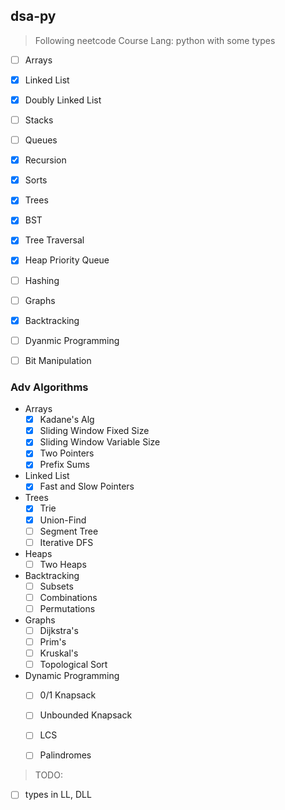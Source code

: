 ## dsa-py

> Following neetcode Course
> Lang: python with some types

- [ ] Arrays
- [x] Linked List
- [x] Doubly Linked List
- [ ] Stacks
- [ ] Queues
- [x] Recursion
- [x] Sorts
- [x] Trees
- [x] BST
- [x] Tree Traversal
- [x] Heap Priority Queue
- [ ] Hashing
- [ ] Graphs
- [x] Backtracking
- [ ] Dyanmic Programming
- [ ] Bit Manipulation


### Adv Algorithms

- Arrays
    - [x] Kadane's Alg
    - [x] Sliding Window Fixed Size
    - [x] Sliding Window Variable Size
    - [x] Two Pointers
    - [x] Prefix Sums

- Linked List 
    - [x] Fast and Slow Pointers

- Trees
    - [x] Trie
    - [x] Union-Find
    - [ ] Segment Tree
    - [ ] Iterative DFS

- Heaps
    - [ ] Two Heaps

- Backtracking
    - [ ] Subsets
    - [ ] Combinations
    - [ ] Permutations

- Graphs 
    - [ ] Dijkstra's 
    - [ ] Prim's
    - [ ] Kruskal's 
    - [ ] Topological Sort

- Dynamic Programming
    - [ ] 0/1 Knapsack
    - [ ] Unbounded Knapsack
    - [ ] LCS
    - [ ] Palindromes



> TODO:
- [ ] types in LL, DLL
